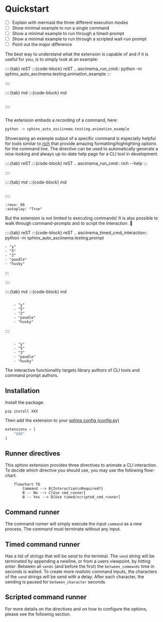 # Quickstart

- [ ] Explain with mermaid the three different execution modes
- [ ] Show minimal example to run a single command
- [ ] Show a minimal example to run through a timed-prompt
- [ ] Show a minimal example to run through a scripted wait-run prompt
- [ ] Point out the major difference

The best way to understand what the extension is capable of and if it is useful for you, is to simply look at an example:

<!-- Future: Ensure that correct command is always run -->


::::{tab} reST
:::{code-block} reST
.. asciinema_run_cmd:: python -m sphinx_auto_asciinema.testing.animation_example
:::

::::

::::{tab} md
:::{code-block} md
```{asciinema_run_cmd} python -m sphinx_auto_asciinema.testing.animation_example
```
::::

<!-- Doesn't make the option in lower! -->
```{asciinema_run_cmd} python -m sphinx_auto_asciinema.testing.animation_example
```


The extension embeds a _recording_ of a command, here:
```bash
python -m sphinx_auto_asciinema.testing.animation_example
```

Showcasing an example output of a specific command is especially helpful for tools similar to  [rich](rich:introduction) that provide amazing formatting/highlighting options for the command line.
The directive can be used to automatically generate a nice-looking and always up-to-date help page for a CLI tool in development.

::::{tab} reST
:::{code-block} reST
.. asciinema_run_cmd:: rich --help
:::

::::

::::{tab} md
:::{code-block} md
```{asciinema_run_cmd} rich --help
```
::::

<!-- Doesn't make the option in lower! -->
```{asciinema_run_cmd} rich --help
:rows: 66
:autoplay: "True"
```
But the extension is not limited to executing commands!
It is also possible to walk through command-prompts and to script the interaction. 🤯

::::{tab} reST
:::{code-block} reST
.. asciinema_timed_cmd_interaction:: python -m sphinx_auto_asciinema.testing.prompt

    - "y"
    - "5"
    - "2"
    - "poodle"
    - "husky"
:::

::::

::::{tab} md
:::{code-block} md
```{asciinema_timed_cmd_interaction} python -m sphinx_auto_asciinema.testing.prompt

    - "y"
    - "5"
    - "2"
    - "poodle"
    - "husky"
```
::::

<!-- Doesn't make the option in lower! -->
```{asciinema_timed_cmd_interaction} python -m sphinx_auto_asciinema.testing.prompt

    - "y"
    - "5"
    - "2"
    - "poodle"
    - "husky"
```

The interactive functionality targets library authors of CLI tools and command prompt authors.


## Installation
Install the package:
```
pip install XXX
```

Then add the extension to your [sphinx config (config.py)](sphinx:confval-extensions)

```python
extensions = [
    "XXX"
]
```


## Runner directives
This sphinx extension provides three directives to animate a CLI interaction.
To decide which directive you should use, you may use the following flow-chart.

```{mermaid}
    flowchart TD
        Command --> B{Interaction\nRequired?}
        B -- No --> C[Use cmd_runner]
        B -- Yes --> D[Use timed/scripted_cmd_runner]
```

## Command runner
The command runner will simply execute the input `command` as a new process.
The command must terminate without any input.



## Timed command runner

Has a list of strings that will be send to the terminal.
The `send` string will be terminated by appending a newline, or from a users viewpoint, by _hitting enter_.
Between all `sends` (and before the first) the `between_commands` time in seconds
is waited.
To create more _realistic_ command inputs, the characters of the `send` strings will be send
with a delay.
After each character, the sending is paused for `between_character` seconds.

## Scripted command runner


For more details on the directives and on how to configure the options, please
see the following section.
